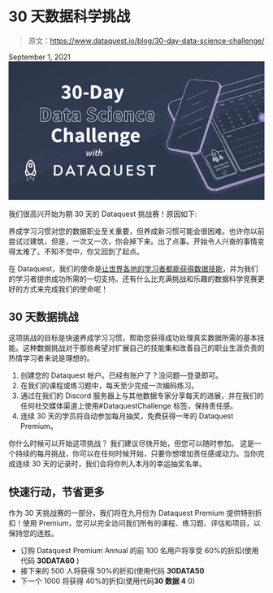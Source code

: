 # 30 天数据科学挑战

> 原文：<https://www.dataquest.io/blog/30-day-data-science-challenge/>

September 1, 2021![30-Day Dataquest Challenge](img/7a0fa90506c7c294946256f9b1d73861.png)

我们很高兴开始为期 30 天的 Dataquest 挑战赛！原因如下:

养成学习习惯对您的数据职业至关重要，但养成新习惯可能会很困难。也许你以前尝试过建筑，但是，一次又一次，你会掉下来。出了点事。开始令人兴奋的事情变得太难了。不知不觉中，你又回到了起点。

在 Dataquest，我们的使命是[让世界各地的学习者都能获得数据技能](https://www.dataquest.io/)，并为我们的学习者提供成功所需的一切支持。还有什么比充满挑战和乐趣的数据科学竞赛更好的方式来完成我们的使命呢！

## 30 天数据挑战

这项挑战的目标是快速养成学习习惯，帮助您获得成功处理真实数据所需的基本技能。这种数据挑战对于那些希望对扩展自己的技能集和改善自己的职业生涯负责的热情学习者来说是理想的。

1.  创建您的 Dataquest 帐户。已经有账户了？没问题—登录即可。
2.  在我们的课程或练习题中，每天至少完成一次编码练习。
3.  通过在我们的 Discord 服务器上与其他数据专家分享每天的进展，并在我们的任何社交媒体渠道上使用#DataquestChallenge 标签，保持责任感。
4.  连续 30 天的学员将自动参加每月抽奖，免费获得一年的 Dataquest Premium。

你什么时候可以开始这项挑战？
我们建议尽快开始，但您可以随时参加。
这是一个持续的每月挑战，你可以在任何时候开始，只要你想增加责任感或动力。当你完成连续 30 天的记录时，我们会将你列入本月的幸运抽奖名单。

## 快速行动，节省更多

作为 30 天挑战赛的一部分，我们将在九月份为 Dataquest Premium 提供特别折扣！使用 Premium，您可以完全访问我们所有的课程、练习题、评估和项目，以保持您的连胜。

*   订购 Dataquest Premium Annual 的前 100 名用户将享受 60%的折扣(使用代码 **30DATA60** )
*   接下来的 500 人将获得 50%的折扣(使用代码 **30DATA50**
*   下一个 1000 将获得 40%的折扣(使用代码**30 数据 4** 0)